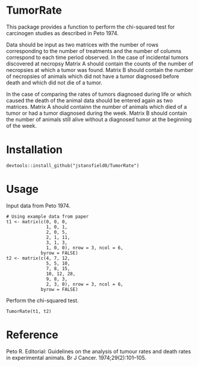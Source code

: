 # TumorRate

This package provides a function to perform the chi-squared test for carcinogen studies as described in Peto 1974.

Data should be input as two matrices with the number of rows corresponding to the number of treatments and the number of columns correspond to each time period observed. In the case of incidental tumors discovered at necropsy Matrix A should contain the counts of the number of necropsies at which a tumor was found. Matrix B should contain the number of necropsies of animals which did not have a tumor diagnosed before death and which did not die of a tumor. 

In the case of comparing the rates of tumors diagnosed during life or which caused the death of the animal data should be entered again as two matrices. Matrix A should containn the number of animals which died of a tumor or had a tumor diagnosed during the week. Matrix B should contain the number of animals still alive without a diagnosed tumor at the beginning of the week.

# Installation

```
devtools::install_github("jstansfield0/TumorRate")
```

# Usage

Input data from Peto 1974.

```
# Using example data from paper
t1 <- matrix(c(0, 0, 0,
               1, 0, 1,
               2, 0, 5,
               2, 1, 11,
               3, 1, 3,
               1, 0, 0), nrow = 3, ncol = 6, 
             byrow = FALSE)
t2 <- matrix(c(4, 7, 12,
               5, 5, 10,
               7, 8, 15,
               10, 12, 28,
               9, 8, 3,
               2, 3, 0), nrow = 3, ncol = 6, 
             byrow = FALSE)

```

Perform the chi-squared test.

```
TumorRate(t1, t2)
```

# Reference

Peto R. Editorial: Guidelines on the analysis of tumour rates and death rates in experimental animals. Br J Cancer. 1974;29(2):101–105.
